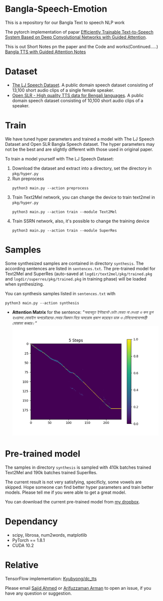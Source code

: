 # Bangla-Speech-Emotion
This is a repository for our Bangla Text to speech NLP work

The pytorch implementation of papar [Efficiently Trainable Text-to-Speech System Based on Deep Convolutional Networks with Guided Attention](https://arxiv.org/abs/1710.08969).

This is out Short Notes pn the paper and the Code and works(Continued.....) [Bangla TTS with Guided Attention Notes](https://www.notion.so/Bangla-TTS-with-Guided-Attention-Notes-d6dcbf1925d14852886f12176767054a)

# Dataset
- [The LJ Speech Dataset](https://keithito.com/LJ-Speech-Dataset/). A public domain speech dataset consisting of 13,100 short audio clips of a single female speaker.
- [Open SLR - High quality TTS data for Bengali languages](http://www.openslr.org/37). A public domain speech dataset consisting of 10,100 short audio clips of a speaker.


# Train
We have tuned hyper parameters and trained a model with The LJ Speech Dataset and Open SLR Bangla Speech dataset. The hyper parameters may not be the best and are slightly different with those used in original paper.

To train a model yourself with The LJ Speech Dataset:

1. Download the dataset and extract into a directory, set the directory in `pkg/hyper.py`
2. Run preprocess
    ```
    python3 main.py --action preprocess
    ```
3. Train Text2Mel network, you can change the device to train text2mel in `pkg/hyper.py`
    ```
    python3 main.py --action train --module Text2Mel
    ```
4. Train SSRN network, also, it's possible to change the training device
    ```
    python3 main.py --action train --module SuperRes
    ```

# Samples
Some synthesized samples are contained in directory `synthesis`. The according sentences are listed in `sentences.txt`. The pre-trained model for Text2Mel and SuperRes (auto-saved at `logdir/text2mel/pkg/trained.pkg` and `logdir/superres/pkg/trained.pkg` in training phase) will be loaded when synthesizing.

You can synthesis samples listed in `sentences.txt` with
```
python3 main.py --action synthesis
```

- **Attention Matrix** for the sentence: *"অব্যবহৃত ইন্টারনেট ডেটা ফেরত না দেওয়া ও কল ড্রপ হওয়াসহ মোবাইল অপারেটরদের সেবার নিম্নমান নিয়ে অসন্তোষ প্রকাশ করেছেন ডাক ও টেলিযোগাযোগমন্ত্রী মোস্তাফা জব্বার।"*
![](synthesis/atten_5.png)

# Pre-trained model
The samples in directory `synthesis` is sampled with 410k batches trained Text2Mel and 190k batches trained SuperRes.

The current result is not very satisfying, specificly, some vowels are skipped. Hope someone can find better hyper parameters and train better models. Please tell me if you were able to get a great model.

You can download the current pre-trained model from [my dropbox](https://www.dropbox.com/s/d7r3ol3n1lwvtns/logdir.7z?dl=0).

# Dependancy
- scipy, librosa, num2words, matplotlib
- PyTorch == 1.8.1
- CUDA 10.2

# Relative
TensorFlow implementation: [Kyubyong/dc_tts](https://github.com/Kyubyong/dc_tts)

Please email [Sajid Ahmed](sajid.ahmed1@northsouth.edu) or [Arifuzzaman Arman](arifuzzaman.arman@northsouth.edu) to open an issue, if you have any question or suggestion.

